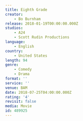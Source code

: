 ```yaml
---
title: Eighth Grade
creator:
    - Bo Burnham
release: 2018-01-19T00:00:00.000Z
studios:
    - A24
    - Scott Rudin Productions
language:
    - English
country:
    - United States
length: 94
genre:
    - Comedy
    - Drama
format: ''
service: ''
venue: BAM
date: 2018-07-25T04:00:00.000Z
rating: '4'
revisit: false
media: Movie
id: 489925
---
```



